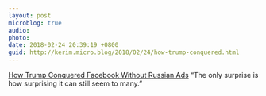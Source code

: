```yaml
---
layout: post
microblog: true
audio: 
photo: 
date: 2018-02-24 20:39:19 +0800
guid: http://kerim.micro.blog/2018/02/24/how-trump-conquered.html
---
```

[How Trump Conquered Facebook Without Russian Ads](https://www.wired.com/story/how-trump-conquered-facebookwithout-russian-ads/) “The only surprise is how surprising it can still seem to many.” 
